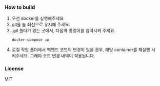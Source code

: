 ### How to build

1. 우선 docker를 실행해주세요
2. git을 늘 최신으로 유지해 주세요.
3. .git 폴더가 있는 곳에서, 다음의 명령어를 입력시켜 주세요.
    ```bash
    docker-compose up
    ```
4. 로컬 작업 폴더에서 백엔드 코드의 변경이 있을 경우, 해당 container를 재실행 시켜주세요.
   그래야 코드 변경 내역이 적용됩니다.

### License
MIT